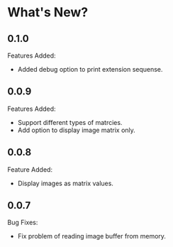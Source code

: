 # What's New?

## 0.1.0

Features Added:
- Added debug option to print extension sequense.

## 0.0.9

Features Added:
- Support different types of matrcies.
- Add option to display image matrix only.

## 0.0.8

Feature Added:
- Display images as matrix values.

## 0.0.7

Bug Fixes:
- Fix problem of reading image buffer from memory.